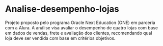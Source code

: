 # Analise-desempenho-lojas
Projeto proposto pelo programa Oracle Next Education (ONE) em parceria com a Alura. A análise visa avaliar o desempenho de quatro lojas com base em dados de vendas, frete e avaliação dos clientes, recomendando qual loja deve ser vendida com base em critérios objetivos.

